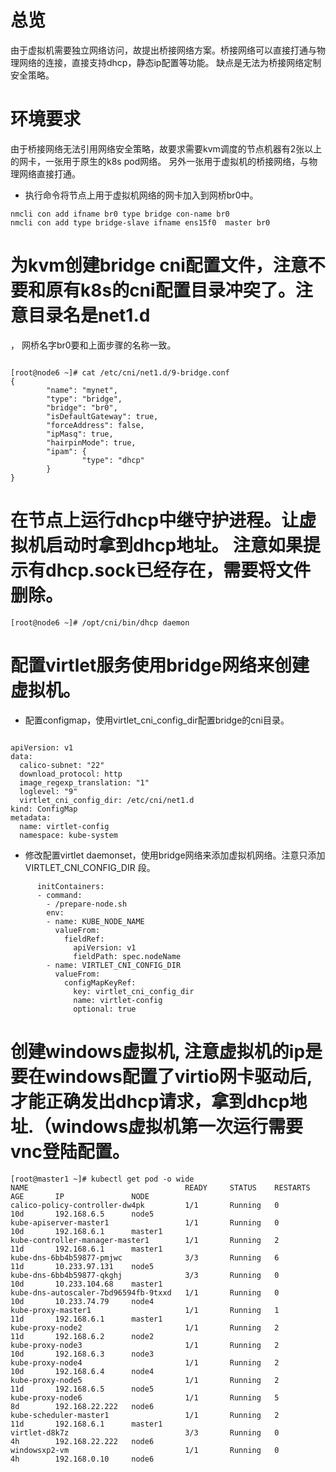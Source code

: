 # 总览

由于虚拟机需要独立网络访问，故提出桥接网络方案。桥接网络可以直接打通与物理网络的连接，直接支持dhcp，静态ip配置等功能。 缺点是无法为桥接网络定制安全策略。

# 环境要求

由于桥接网络无法引用网络安全策略，故要求需要kvm调度的节点机器有2张以上的网卡，一张用于原生的k8s pod网络。 另外一张用于虚拟机的桥接网络，与物理网络直接打通。
* 执行命令将节点上用于虚拟机网络的网卡加入到网桥br0中。

```
nmcli con add ifname br0 type bridge con-name br0
nmcli con add type bridge-slave ifname ens15f0  master br0
```

# 为kvm创建bridge cni配置文件，注意不要和原有k8s的cni配置目录冲突了。注意目录名是net1.d
， 网桥名字br0要和上面步骤的名称一致。

```

[root@node6 ~]# cat /etc/cni/net1.d/9-bridge.conf
{
        "name": "mynet",
        "type": "bridge",
        "bridge": "br0",
        "isDefaultGateway": true,
        "forceAddress": false,
        "ipMasq": true,
        "hairpinMode": true,
        "ipam": {
                "type": "dhcp"
        }
}

```

# 在节点上运行dhcp中继守护进程。让虚拟机启动时拿到dhcp地址。 注意如果提示有dhcp.sock已经存在，需要将文件删除。

```
[root@node6 ~]# /opt/cni/bin/dhcp daemon
```

# 配置virtlet服务使用bridge网络来创建虚拟机。

* 配置configmap，使用virtlet_cni_config_dir配置bridge的cni目录。

```

apiVersion: v1
data:
  calico-subnet: "22"
  download_protocol: http
  image_regexp_translation: "1"
  loglevel: "9"
  virtlet_cni_config_dir: /etc/cni/net1.d
kind: ConfigMap
metadata:
  name: virtlet-config
  namespace: kube-system

```

* 修改配置virtlet daemonset，使用bridge网络来添加虚拟机网络。注意只添加VIRTLET_CNI_CONFIG_DIR 段。

```
      initContainers:
      - command:
        - /prepare-node.sh
        env:
        - name: KUBE_NODE_NAME
          valueFrom:
            fieldRef:
              apiVersion: v1
              fieldPath: spec.nodeName
        - name: VIRTLET_CNI_CONFIG_DIR
          valueFrom:
            configMapKeyRef:
              key: virtlet_cni_config_dir
              name: virtlet-config
              optional: true
```

# 创建windows虚拟机, 注意虚拟机的ip是要在windows配置了virtio网卡驱动后, 才能正确发出dhcp请求，拿到dhcp地址.（windows虚拟机第一次运行需要vnc登陆配置。

```
[root@master1 ~]# kubectl get pod -o wide
NAME                                   READY     STATUS    RESTARTS   AGE       IP               NODE
calico-policy-controller-dw4pk         1/1       Running   0          10d       192.168.6.5      node5
kube-apiserver-master1                 1/1       Running   0          10d       192.168.6.1      master1
kube-controller-manager-master1        1/1       Running   2          11d       192.168.6.1      master1
kube-dns-6bb4b59877-pmjwc              3/3       Running   6          11d       10.233.97.131    node5
kube-dns-6bb4b59877-qkghj              3/3       Running   0          10d       10.233.104.68    master1
kube-dns-autoscaler-7bd96594fb-9txxd   1/1       Running   0          10d       10.233.74.79     node4
kube-proxy-master1                     1/1       Running   1          11d       192.168.6.1      master1
kube-proxy-node2                       1/1       Running   2          11d       192.168.6.2      node2
kube-proxy-node3                       1/1       Running   2          10d       192.168.6.3      node3
kube-proxy-node4                       1/1       Running   2          10d       192.168.6.4      node4
kube-proxy-node5                       1/1       Running   2          11d       192.168.6.5      node5
kube-proxy-node6                       1/1       Running   5          8d        192.168.22.222   node6
kube-scheduler-master1                 1/1       Running   2          11d       192.168.6.1      master1
virtlet-d8k7z                          3/3       Running   0          4h        192.168.22.222   node6
windowsxp2-vm                          1/1       Running   0          4h        192.168.0.10     node6

```
